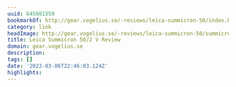 ```yaml
---
uuid: 645601559
bookmarkOf: http://gear.vogelius.se/-reviews/leica-summicron-50/index.html
category: link
headImage: http://gear.vogelius.se/-reviews/leica-summicron-50/summicron-50-m9-8.jpg
title: Leica Summicron 50/2 V Review
domain: gear.vogelius.se
description:
tags: []
date: '2023-03-06T22:46:03.124Z'
highlights:
---
```



